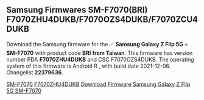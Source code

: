 <h2>Samsung Firmwares SM-F7070(BRI) F7070ZHU4DUKB/F7070OZS4DUKB/F7070ZCU4DUKB</h2>
Download the Samsung firmware for the ✅ <strong>Samsung Galaxy Z Flip 5G </strong> ⭐ <strong>SM-F7070</strong> with product code <strong>BRI</strong> <strong> from Taiwan</strong>. This firmware has version number PDA <strong>F7070ZHU4DUKB</strong> and CSC F7070OZS4DUKB. The operating system of this firmware is Android R , with build date 2021-12-06. Changelist <strong>22379636</strong>.


[SM-F7070](https://samfirm.shop/samsung/model/SM-F7070)
[F7070ZHU4DUKB](https://samfirm.shop/samsung/pda/F7070ZHU4DUKB)
[Download Firmware Samsung Galaxy Z Flip 5G SM-F7070](https://samfirm.shop/samsung/firmware/480875)
